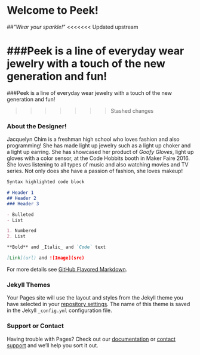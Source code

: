 # Welcome to Peek!

##_"Wear your sparkle!"_
<<<<<<< Updated upstream

###Peek is a line of everyday wear jewelry with a touch of the new generation and fun!
=======

###Peek is a line of everyday wear jewelry with a touch of the new generation and fun!

>>>>>>> Stashed changes


### About the Designer!
Jacquelyn Chim is a freshman high school who loves fashion and also programming! She has made light up jewelry such as a light up choker and a light up earring. She has showcased her product of _Goofy Gloves_, light up gloves with a color sensor, at the Code Hobbits booth in Maker Faire 2016. She loves listening to all types of music and also watching movies and TV series. Not only does she have a passion of fashion, she loves makeup! 

```markdown
Syntax highlighted code block

# Header 1
## Header 2
### Header 3

- Bulleted
- List

1. Numbered
2. List

**Bold** and _Italic_ and `Code` text

[Link](url) and ![Image](src)
```

For more details see [GitHub Flavored Markdown](https://guides.github.com/features/mastering-markdown/).

### Jekyll Themes

Your Pages site will use the layout and styles from the Jekyll theme you have selected in your [repository settings](https://github.com/jackiechim/jhtchim/settings). The name of this theme is saved in the Jekyll `_config.yml` configuration file.

### Support or Contact

Having trouble with Pages? Check out our [documentation](https://help.github.com/categories/github-pages-basics/) or [contact support](https://github.com/contact) and we’ll help you sort it out.
